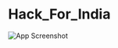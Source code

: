 ﻿# Hack_For_India
![App Screenshot]([https://via.placeholder.com/468x300?text=App+Screenshot+Here](https://img-b.udemycdn.com/course/750x422/5080342_79e0.jpg)https://img-b.udemycdn.com/course/750x422/5080342_79e0.jpg)

